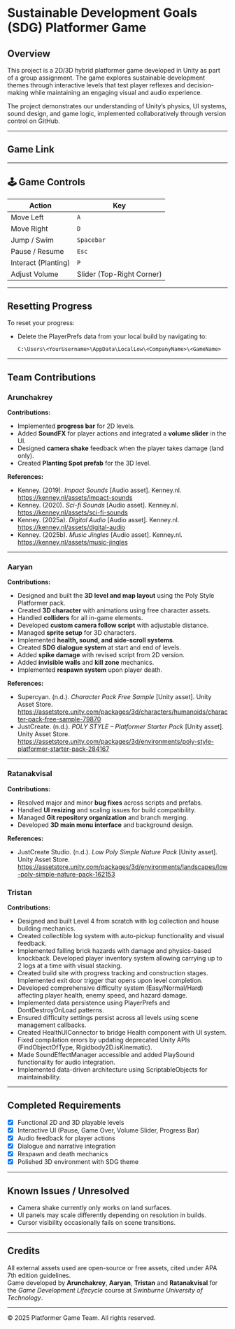# **Sustainable Development Goals (SDG) Platformer Game**

## Overview

This project is a 2D/3D hybrid platformer game developed in Unity as part of a group assignment. The game explores sustainable development themes through interactive levels that test player reflexes and decision-making while maintaining an engaging visual and audio experience.

The project demonstrates our understanding of Unity’s physics, UI systems, sound design, and game logic, implemented collaboratively through version control on GitHub.

---

## Game Link

---

## 🕹️ Game Controls

| Action              | Key                       |
| ------------------- | ------------------------- |
| Move Left           | `A`                       |
| Move Right          | `D`                       |
| Jump / Swim         | `Spacebar`                |
| Pause / Resume      | `Esc`                     |
| Interact (Planting) | `P`                       |
| Adjust Volume       | Slider (Top-Right Corner) |

---

## Resetting Progress

To reset your progress:

- Delete the PlayerPrefs data from your local build by navigating to:
  ```
  C:\Users\<YourUsername>\AppData\LocalLow\<CompanyName>\<GameName>
  ```

---

## Team Contributions

### **Arunchakrey**

**Contributions:**

- Implemented **progress bar** for 2D levels.
- Added **SoundFX** for player actions and integrated a **volume slider** in the UI.
- Designed **camera shake** feedback when the player takes damage (land only).
- Created **Planting Spot prefab** for the 3D level.

**References:**

- Kenney. (2019). _Impact Sounds_ [Audio asset]. Kenney.nl. https://kenney.nl/assets/impact-sounds
- Kenney. (2020). _Sci-fi Sounds_ [Audio asset]. Kenney.nl. https://kenney.nl/assets/sci-fi-sounds
- Kenney. (2025a). _Digital Audio_ [Audio asset]. Kenney.nl. https://kenney.nl/assets/digital-audio
- Kenney. (2025b). _Music Jingles_ [Audio asset]. Kenney.nl. https://kenney.nl/assets/music-jingles

---

### **Aaryan**

**Contributions:**

- Designed and built the **3D level and map layout** using the Poly Style Platformer pack.
- Created **3D character** with animations using free character assets.
- Handled **colliders** for all in-game elements.
- Developed **custom camera follow script** with adjustable distance.
- Managed **sprite setup** for 3D characters.
- Implemented **health, sound, and side-scroll systems**.
- Created **SDG dialogue system** at start and end of levels.
- Added **spike damage** with revised script from 2D version.
- Added **invisible walls** and **kill zone** mechanics.
- Implemented **respawn system** upon player death.

**References:**

- Supercyan. (n.d.). _Character Pack Free Sample_ [Unity asset]. Unity Asset Store. https://assetstore.unity.com/packages/3d/characters/humanoids/character-pack-free-sample-79870
- JustCreate. (n.d.). _POLY STYLE – Platformer Starter Pack_ [Unity asset]. Unity Asset Store. https://assetstore.unity.com/packages/3d/environments/poly-style-platformer-starter-pack-284167

---

### **Ratanakvisal**

**Contributions:**

- Resolved major and minor **bug fixes** across scripts and prefabs.
- Handled **UI resizing** and scaling issues for build compatibility.
- Managed **Git repository organization** and branch merging.
- Developed **3D main menu interface** and background design.

**References:**

- JustCreate Studio. (n.d.). _Low Poly Simple Nature Pack_ [Unity asset]. Unity Asset Store. https://assetstore.unity.com/packages/3d/environments/landscapes/low-poly-simple-nature-pack-162153

### **Tristan**

**Contributions:**

- Designed and built Level 4 from scratch with log collection and house building mechanics.
- Created collectible log system with auto-pickup functionality and visual feedback.
- Implemented falling brick hazards with damage and physics-based knockback.
  Developed player inventory system allowing carrying up to 2 logs at a time with visual stacking.
- Created build site with progress tracking and construction stages.
  Implemented exit door trigger that opens upon level completion.
- Developed comprehensive difficulty system (Easy/Normal/Hard) affecting player health, enemy speed, and hazard damage.
- Implemented data persistence using PlayerPrefs and DontDestroyOnLoad patterns.
- Ensured difficulty settings persist across all levels using scene management callbacks.
- Created HealthUIConnector to bridge Health component with UI system.
  Fixed compilation errors by updating deprecated Unity APIs (FindObjectOfType, Rigidbody2D.isKinematic).
- Made SoundEffectManager accessible and added PlaySound functionality for audio integration.
- Implemented data-driven architecture using ScriptableObjects for maintainability.

---

## Completed Requirements

- [x] Functional 2D and 3D playable levels
- [x] Interactive UI (Pause, Game Over, Volume Slider, Progress Bar)
- [x] Audio feedback for player actions
- [x] Dialogue and narrative integration
- [x] Respawn and death mechanics
- [x] Polished 3D environment with SDG theme

---

## Known Issues / Unresolved

- Camera shake currently only works on land surfaces.
- UI panels may scale differently depending on resolution in builds.
- Cursor visibility occasionally fails on scene transitions.

---

## Credits

All external assets used are open-source or free assets, cited under APA 7th edition guidelines.  
Game developed by **Arunchakrey**, **Aaryan**, **Tristan** and **Ratanakvisal** for the _Game Development Lifecycle_ course at _Swinburne University of Technology_.

---

© 2025 Platformer Game Team. All rights reserved.

